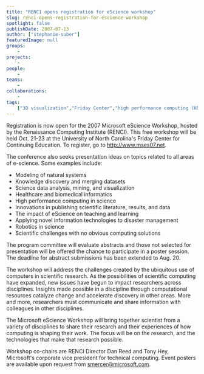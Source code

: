 ```yaml
---
title: "RENCI opens registration for eScience workshop"
slug: renci-opens-registration-for-escience-workshop
spotlight: false
publishDate: 2007-07-13
author: ["stephanie-suber"]
featuredImage: null
groups:
    - 
projects:
    - 
people:
    - 
teams: 
    - 
collaborations:
    - 
tags:
    ["3D visualization","Friday Center","high performance computing (HPC)"]
---
```

Registration is now open for the 2007 Microsoft eScience Workshop, hosted by the Renaissance Computing Institute (RENCI). This free workshop will be held Oct. 21-23 at the University of North Carolina's Friday Center for Continuing Education. To register, go to <a href="http://www.mses07.net/" target="_blank" rel="noopener">http://www.mses07.net</a>.

<!--more-->

The conference also seeks presentation ideas on topics related to all areas of e-science. Some examples include:
<ul type="disc">
 	<li>Modeling of natural systems</li>
 	<li>Knowledge discovery and merging datasets</li>
 	<li>Science data analysis, mining, and visualization</li>
 	<li>Healthcare and biomedical informatics</li>
 	<li>High performance computing in science</li>
 	<li>Innovations in publishing scientific literature, results, and data</li>
 	<li>The impact of eScience on teaching and learning</li>
 	<li>Applying novel information technologies to disaster management</li>
 	<li>Robotics in science</li>
 	<li>Scientific challenges with no obvious computing solutions</li>
</ul>
The program committee will evaluate abstracts and those not selected for presentation will be offered the chance to participate in a poster session. The deadline for abstract submissions has been extended to Aug. 20.

The workshop will address the challenges created by the ubiquitous use of computers in scientific research. As the possibilities of scientific computing have expanded, new issues have begun to impact researchers across disciplines. Insights made possible in a discipline through computational resources catalyze change and accelerate discovery in other areas. More and more, researchers must communicate and share information with colleagues in other disciplines.

The Microsoft eScience Workshop will bring together scientist from a variety of disciplines to share their research and their experiences of how computing is shaping their work. The focus will be on the research, and the technologies that make that research possible.

Workshop co-chairs are RENCI Director Dan Reed and Tony Hey, Microsoft's corporate vice president for technical computing. Event posters are available upon request from <a href="mailto:smercer@microsoft.com">smercer@microsoft.com</a>.
